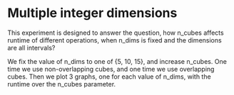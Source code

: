 # Multiple integer dimensions
This experiment is designed to answer the question, 
how n_cubes affects runtime of different operations, when n_dims is fixed and the dimensions are all intervals?

We fix the value of n_dims to one of {5, 10, 15}, and increase n_cubes.
One time we use non-overlapping cubes, and one time we use overlapping cubes.
Then we plot 3 graphs, one for each value of n_dims, with the runtime over the n_cubes parameter.
